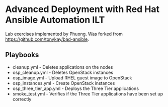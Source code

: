 Advanced Deployment with Red Hat Ansible Automation ILT
=======================================================
Lab exercises implemented by Phuong. Was forked from https://github.com/tonykay/bad-ansible.

Playbooks
---------
* cleanup.yml - Deletes applications on the nodes
* osp_cleanup.yml - Deletes OpenStack instances
* osp_image.yml - Upload RHEL guest image to OpenStack
* osp_instances.yml - Create OpenStack instances
* osp_three_tier_app.yml - Deploys the Three Tier applications
* smoke_test.yml - Verifies if the Three Tier applications have been set up correctly
